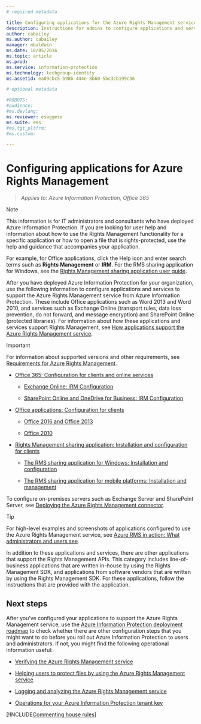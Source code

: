 ```yaml
---
# required metadata

title: Configuring applications for the Azure Rights Management service | Azure Information Protection
description: Instructions for admins to configure applications and services to support the Azure Rights Management protection service for Azure Information Protection. For example, Office applications such as Word 2013 and Word 2010, and services such as Exchange Online (transport rules, data loss prevention, do not forward, and message encryption) and SharePoint Online (protected libraries). 
author: cabailey
ms.author: cabailey
manager: mbaldwin
ms.date: 10/05/2016
ms.topic: article
ms.prod:
ms.service: information-protection
ms.technology: techgroup-identity
ms.assetid: ea09cbc5-b98b-444e-8b60-5bc3cb199c36

# optional metadata

#ROBOTS:
#audience:
#ms.devlang:
ms.reviewer: esaggese
ms.suite: ems
#ms.tgt_pltfrm:
#ms.custom:

---
```


# Configuring applications for Azure Rights Management

>*Applies to: Azure Information Protection, Office 365*

> [!NOTE]
> This information is for IT administrators and consultants who have deployed Azure Information Protection. If you are looking for user help and information about how to use the Rights Management functionality for a specific application or how to open a file that is rights-protected, use the help and guidance that accompanies your application.
>
> For example, for Office applications, click the Help icon and enter search terms such as **Rights Management** or **IRM**. For the RMS sharing application for Windows, see the [Rights Management sharing application user guide](../rms-client/sharing-app-user-guide.md).

After you have deployed Azure Information Protection for your organization, use the following information to configure applications and services to support the Azure Rights Management service from Azure Information Protection. These include Office applications such as Word 2013 and Word 2010, and services such as Exchange Online (transport rules, data loss prevention, do not forward, and message encryption) and SharePoint Online (protected libraries). For information about how these applications and services support Rights Management, see [How applications support the Azure Rights Management service](../understand-explore/applications-support.md).

> [!IMPORTANT]
> For information about supported versions and other requirements, see [Requirements for Azure Rights Management](../get-started/requirements-azure-rms.md).

-   [Office 365: Configuration for clients and online services](configure-office365.md)

    -   [Exchange Online: IRM Configuration](configure-office365.md#exchange-online-irm-configuration)

    -   [SharePoint Online and OneDrive for Business: IRM Configuration](configure-office365.md#sharepoint-online-and-onedrive-for-business-irm-configuration)

- [Office applications: Configuration for clients](configure-office-apps.md)

	-   [Office 2016 and Office 2013](configure-office-apps.md#office-2016-and-office-2013)

	-   [Office 2010](configure-office-apps.md#office-2010)

-   [Rights Management sharing application: Installation and configuration for clients](configure-sharing-app.md)

    -   [The RMS sharing application for Windows: Installation and configuration](configure-sharing-app.md#the-rms-sharing-application-for-windows-installation-and-configuration)

    -   [The RMS sharing application for mobile platforms: Installation and management](configure-sharing-app.md#the-rms-sharing-application-for-mobile-platforms-installation-and-management)


To configure on-premises servers such as Exchange Server and SharePoint Server, see [Deploying the Azure Rights Management connector](deploy-rms-connector.md).

> [!TIP]
> For high-level examples and screenshots of applications configured to use the Azure Rights Management service, see [Azure RMS in action: What administrators and users see](../understand-explore/what-admins-users-see.md).


In addition to these applications and services, there are other applications that support the Rights Management APIs. This category includes line-of-business applications that are written in-house by using the Rights Management SDK, and applications from software vendors that are written by using the Rights Management SDK. For these applications, follow the instructions that are provided with the application.

## Next steps
After you’ve configured your applications to support the Azure Rights Management service, use the [Azure Information Protection deployment roadmap](../plan-design/deployment-roadmap.md) to check whether there are other configuration steps that you might want to do before you roll out Azure Information Protection to users and administrators. If not, you might find the following operational information useful:

- [Verifying the Azure Rights Management service](verify.md)

- [Helping users to protect files by using the Azure Rights Management service](help-users.md)

- [Logging and analyzing the Azure Rights Management service](log-analyze-usage.md)

- [Operations for your Azure Information Protection tenant key](operations-tenant-key.md)

[!INCLUDE[Commenting house rules](../includes/houserules.md)]

